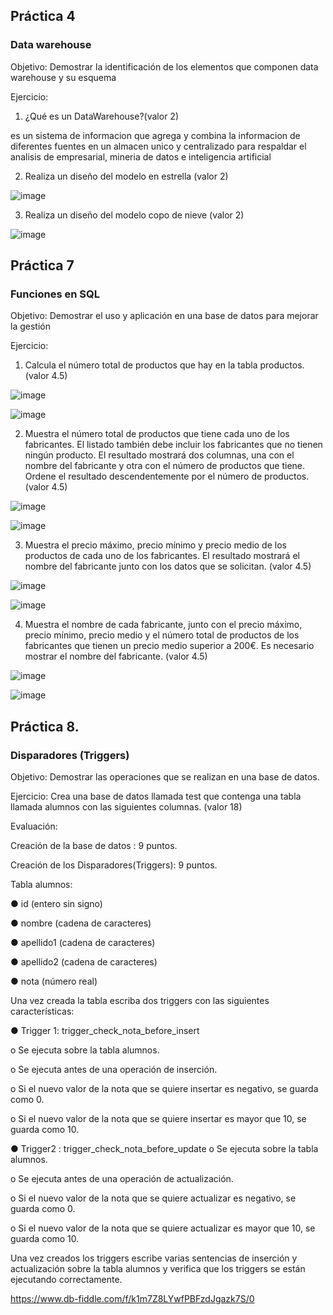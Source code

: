 
## Práctica 4
### Data warehouse

Objetivo: Demostrar la identificación de los elementos que componen data warehouse y
su esquema

Ejercicio:

1. ¿Qué es un DataWarehouse?(valor 2)

es un sistema de informacion que agrega y combina la informacion de diferentes fuentes en un almacen unico y centralizado para respaldar el analisis de empresarial, mineria de datos e inteligencia artificial

2. Realiza un diseño del modelo en estrella (valor 2)

![image](https://user-images.githubusercontent.com/103066682/171661678-ec1e8575-56db-4eb6-b309-4364450d87a6.png)



3. Realiza un diseño del modelo copo de nieve (valor 2)

![image](https://user-images.githubusercontent.com/103066682/171661933-3e15e285-9535-4fab-962b-414a6dca999b.png)



## Práctica 7
### Funciones en SQL
Objetivo: Demostrar el uso y aplicación en una base de datos para mejorar la gestión

Ejercicio:

1. Calcula el número total de productos que hay en la tabla productos. (valor 4.5)

![image](https://user-images.githubusercontent.com/103066682/171660528-752f020e-9f01-4b7e-8e30-433b8041a0b1.png)


![image](https://user-images.githubusercontent.com/103066682/171662034-c51087fa-86c8-4347-8323-32c8f066212b.png)



2. Muestra el número total de productos que tiene cada uno de los fabricantes. El listado
también debe incluir los fabricantes que no tienen ningún producto. El resultado
mostrará dos columnas, una con el nombre del fabricante y otra con el número de
productos que tiene. Ordene el resultado descendentemente por el número de
productos. (valor 4.5)

![image](https://user-images.githubusercontent.com/103066682/171666907-7c2d4967-7ab4-46b1-a492-a61625694a12.png)

![image](https://user-images.githubusercontent.com/103066682/171666986-cd37efe5-abc8-449a-9c48-823f6455960e.png)


3. Muestra el precio máximo, precio mínimo y precio medio de los productos de cada
uno de los fabricantes. El resultado mostrará el nombre del fabricante junto con los
datos que se solicitan. (valor 4.5)

![image](https://user-images.githubusercontent.com/103066682/171668990-70fc0ce5-a053-4a87-8f13-b6a91582fbf8.png)

![image](https://user-images.githubusercontent.com/103066682/171669075-9e9fd432-f434-40ad-9366-5e47ed5ac3de.png)


4. Muestra el nombre de cada fabricante, junto con el precio máximo, precio mínimo,
precio medio y el número total de productos de los fabricantes que tienen un precio
medio superior a 200€. Es necesario mostrar el nombre del fabricante. (valor 4.5)

![image](https://user-images.githubusercontent.com/103066682/171670515-410313fe-c674-4d5b-8a76-9886c46ff384.png)

![image](https://user-images.githubusercontent.com/103066682/171670585-23bc3d4b-d8f3-4019-8433-9bfd47db1da2.png)



## Práctica 8.
### Disparadores (Triggers)

Objetivo: Demostrar las operaciones que se realizan en una base de datos.

Ejercicio: Crea una base de datos llamada test que contenga una tabla llamada
alumnos con las siguientes columnas. (valor 18)

Evaluación:

Creación de la base de datos : 9 puntos.

Creación de los Disparadores(Triggers): 9 puntos.

Tabla alumnos:

● id (entero sin signo)

● nombre (cadena de caracteres)

● apellido1 (cadena de caracteres)

● apellido2 (cadena de caracteres)

● nota (número real)

Una vez creada la tabla escriba dos triggers con las siguientes características:

● Trigger 1: trigger_check_nota_before_insert

  o Se ejecuta sobre la tabla alumnos.
  
  o Se ejecuta antes de una operación de inserción.
  
  o Si el nuevo valor de la nota que se quiere insertar es negativo, se guarda
  como 0.
  
  o Si el nuevo valor de la nota que se quiere insertar es mayor que 10, se
  guarda como 10.

● Trigger2 : trigger_check_nota_before_update
  o Se ejecuta sobre la tabla alumnos.
  
  o Se ejecuta antes de una operación de actualización.
  
  o Si el nuevo valor de la nota que se quiere actualizar es negativo, se guarda
  como 0.
  
  o Si el nuevo valor de la nota que se quiere actualizar es mayor que 10, se
  guarda como 10.
  
Una vez creados los triggers escribe varias sentencias de inserción y actualización
sobre la tabla alumnos y verifica que los triggers se están ejecutando
correctamente.

https://www.db-fiddle.com/f/k1m7Z8LYwfPBFzdJgazk7S/0
